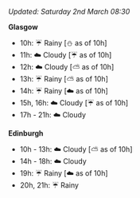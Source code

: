 *Updated: Saturday 2nd March 08:30*

**Glasgow**

* 10h: :umbrella: Rainy [:snowman: as of 10h]
* 11h: :cloud: Cloudy [:umbrella: as of 10h]
* 12h: :cloud: Cloudy [:partly_sunny: as of 10h]
* 13h: :umbrella: Rainy [:partly_sunny: as of 10h]
* 14h: :umbrella: Rainy [:cloud: as of 10h]
* 15h, 16h: :cloud: Cloudy [:umbrella: as of 10h]
* 17h - 21h: :cloud: Cloudy

**Edinburgh**

* 10h - 13h: :cloud: Cloudy [:partly_sunny: as of 10h]
* 14h - 18h: :cloud: Cloudy
* 19h: :umbrella: Rainy [:cloud: as of 10h]
* 20h, 21h: :umbrella: Rainy
